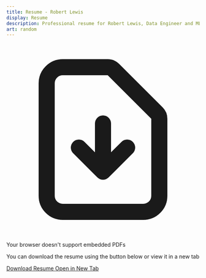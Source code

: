 ```yaml
---
title: Resume - Robert Lewis
display: Resume
description: Professional resume for Robert Lewis, Data Engineer and ML Engineer.
art: random
---
```


<!-- @layout-full-width -->
<div class="flex flex-col items-center w-full mx-auto mt-4 md:mt-8">
  <div class="w-full max-w-4xl bg-white dark:bg-gray-800 rounded-lg shadow-md p-3 md:p-6">
    <div class="pdf-container w-full overflow-hidden rounded-md border border-gray-300 dark:border-gray-600">
      <object
        data="/Robert_Lewis_Resume.pdf"
        type="application/pdf"
        class="w-full h-[500px] md:h-[650px] lg:h-[800px] xl:h-[900px]">
        <!-- Enhanced fallback content -->
        <div class="flex flex-col items-center justify-center p-8 border-2 border-dashed border-gray-300 dark:border-gray-600 rounded-lg h-[500px] md:h-[650px] lg:h-[800px]">
          <svg xmlns="http://www.w3.org/2000/svg" class="h-16 w-16 text-gray-400 dark:text-gray-500 mb-6" fill="none" viewBox="0 0 24 24" stroke="currentColor">
            <path stroke-linecap="round" stroke-linejoin="round" stroke-width="2" d="M12 10v6m0 0l-3-3m3 3l3-3m2 8H7a2 2 0 01-2-2V5a2 2 0 012-2h5.586a1 1 0 01.707.293l5.414 5.414a1 1 0 01.293.707V19a2 2 0 01-2 2z" />
          </svg>
          <p class="text-lg text-center mb-4">Your browser doesn't support embedded PDFs</p>
          <p class="text-sm text-gray-600 dark:text-gray-400 mb-6 text-center">You can download the resume using the button below or view it in a new tab</p>
          <div class="flex flex-col sm:flex-row gap-3">
            <a href="/Robert_Lewis_Resume.pdf" download class="px-4 py-2 bg-primary text-white rounded-md hover:bg-opacity-90 transition-colors">
              Download Resume
            </a>
            <a href="/Robert_Lewis_Resume.pdf" target="_blank" rel="noopener noreferrer" class="px-4 py-2 bg-gray-200 dark:bg-gray-700 text-gray-800 dark:text-white rounded-md hover:bg-opacity-90 transition-colors">
              Open in New Tab
            </a>
          </div>
        </div>
      </object>
    </div>
  </div>
</div>
